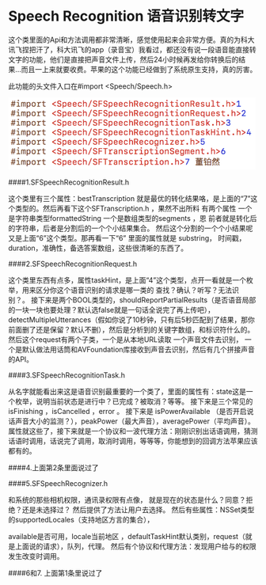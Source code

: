 # Speech Recognition 语音识别转文字

这个类里面的Api和方法调用都非常清晰，感觉使用起来会非常方便。真的为科大讯飞捏把汗了，科大讯飞的app（录音宝）我看过，都还没有说一段语音能直接转文字的功能，他们是直接把声音文件上传，然后24小时候再发给你转换后的结果...而且一上来就要收费。苹果的这个功能已经做到了系统原生支持，真的厉害。

此功能的头文件入口在#import <Speech/Speech.h>

<img src="https://github.com/dsxNiubility/SXDiscoveryIOS10/raw/master/Images/SpeechRecognition.png" alt="Drawing" width="500px" />

####1.SFSpeechRecognitionResult.h

这个类里有三个属性：bestTranscription 就是最优的转化结果咯，是上面的“7”这个类型的。然后再看下这个SFTranscription.h ，果然不出所料 有两个属性 一个是字符串类型formattedString 一个是数组类型的segments ，恩 前者就是转化后的字符串，后者是分割后的一个个小结果集合。 然后这个分割的一个个小结果呢又是上面“6”这个类型。那再看一下“6” 里面的属性就是 substring， 时间戳，duration，准确性，备选答案数组，这些很清晰的东西了。

####2.SFSpeechRecognitionRequest.h

这个类里东西有点多，属性taskHint，是上面“4”这个类型，点开一看就是一个枚举，用来区分你这个语音识别的请求是哪一类的 查找？确认？听写？无法识别？。 接下来是两个BOOL类型的，shouldReportPartialResults（是否语音局部的一块一块也要处理？默认选false就是一句话全说完了再上传吧），detectMultipleUtterances（假如你说了10秒钟，只有后5秒匹配到了结果，那你前面删了还是保留？默认不删），然后是分析到的关键字数组，和标识符什么的。 然后这个request有两个子类，一个是从本地URL读取 一个声音文件去识别， 一个是默认做法用话筒和AVFoundation库接收到声音去识别，然后有几个拼接声音的API。

####3.SFSpeechRecognitionTask.h

从名字就能看出来这是语音识别最重要的一个类了，里面的属性有：state这是一个枚举，说明当前状态是进行中？已完成？被取消？等等。 接下来是三个常见的 isFinishing ，isCancelled ，error 。 接下来是 isPowerAvailable （是否开启说话声音大小的监测？），peakPower（最大声音），averagePower（平均声音）。 属性就这些了，接下来就是一个协议和一波代理方法：刚刚识别出话语调用，猜测话语时调用，话说完了调用，取消时调用，等等等，你能想到的回调方法苹果应该都有的。

####4.上面第2条里面说过了

####5.SFSpeechRecognizer.h

和系统的那些相机权限，通讯录权限有点像， 就是现在的状态是什么？同意？拒绝？还是未选择过？ 然后提供了方法让用户去选择。 然后有些属性：NSSet类型的supportedLocales（支持地区方言的集合），

available是否可用，locale当前地区 ，defaultTaskHint默认类别，request（就是上面说的请求），队列，代理。 然后有个协议和代理方法：发现用户给与的权限发生改变时调用。

####6和7. 上面第1条里说过了 



